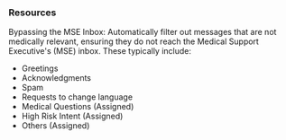 ### Resources

Bypassing the MSE Inbox: Automatically filter out messages that are not medically relevant, ensuring they do not reach the Medical Support Executive's (MSE) inbox. These typically include:

- Greetings
- Acknowledgments
- Spam
- Requests to change language
- Medical Questions (Assigned)
- High Risk Intent (Assigned)
- Others (Assigned)
